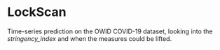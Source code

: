 # LockScan
Time-series prediction on the OWID COVID-19 dataset, looking into the _stringency\_index_ and when the measures could be lifted.
